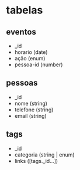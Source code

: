 # tabelas

## eventos
- _id
- horario (date)
- ação (enum)
- pessoa-id (number)

## pessoas
- _id
- nome (string)
- telefone (string)
- email (string)

## tags
- _id
- categoria (string | enum)
- links (\[tags._id...\])